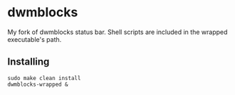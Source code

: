 # dwmblocks

My fork of dwmblocks status bar. Shell scripts are included in the wrapped executable's path.

## Installing

```
sudo make clean install
dwmblocks-wrapped &
```
